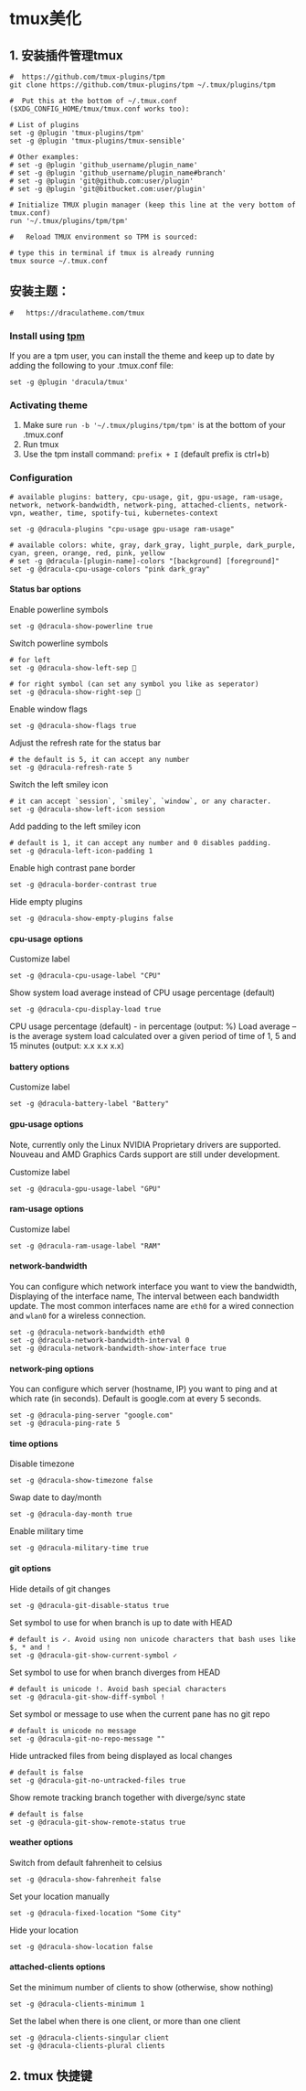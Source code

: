# tmux美化



## 1. 安装插件管理tmux

```shell
#  https://github.com/tmux-plugins/tpm
git clone https://github.com/tmux-plugins/tpm ~/.tmux/plugins/tpm

```

```shell
#  Put this at the bottom of ~/.tmux.conf ($XDG_CONFIG_HOME/tmux/tmux.conf works too):

# List of plugins
set -g @plugin 'tmux-plugins/tpm'
set -g @plugin 'tmux-plugins/tmux-sensible'

# Other examples:
# set -g @plugin 'github_username/plugin_name'
# set -g @plugin 'github_username/plugin_name#branch'
# set -g @plugin 'git@github.com:user/plugin'
# set -g @plugin 'git@bitbucket.com:user/plugin'

# Initialize TMUX plugin manager (keep this line at the very bottom of tmux.conf)
run '~/.tmux/plugins/tpm/tpm'
```

```shell
#   Reload TMUX environment so TPM is sourced:

# type this in terminal if tmux is already running
tmux source ~/.tmux.conf
```



## 安装主题：

```shell
#   https://draculatheme.com/tmux
```

### Install using [tpm](https://github.com/tmux-plugins/tpm)

If you are a tpm user, you can install the theme and keep up to date by adding the following to your .tmux.conf file:

```shell
set -g @plugin 'dracula/tmux'
```

### Activating theme

1. Make sure  `run -b '~/.tmux/plugins/tpm/tpm'` is at the bottom of your .tmux.conf
2. Run tmux
3. Use the tpm install command: `prefix + I` (default prefix is ctrl+b)



### Configuration

```shell
# available plugins: battery, cpu-usage, git, gpu-usage, ram-usage, network, network-bandwidth, network-ping, attached-clients, network-vpn, weather, time, spotify-tui, kubernetes-context

set -g @dracula-plugins "cpu-usage gpu-usage ram-usage"

# available colors: white, gray, dark_gray, light_purple, dark_purple, cyan, green, orange, red, pink, yellow
# set -g @dracula-[plugin-name]-colors "[background] [foreground]"
set -g @dracula-cpu-usage-colors "pink dark_gray"

```





#### Status bar options

Enable powerline symbols

```
set -g @dracula-show-powerline true
```

Switch powerline symbols

```
# for left
set -g @dracula-show-left-sep 

# for right symbol (can set any symbol you like as seperator)
set -g @dracula-show-right-sep 
```

Enable window flags

```
set -g @dracula-show-flags true
```

Adjust the refresh rate for the status bar

```
# the default is 5, it can accept any number
set -g @dracula-refresh-rate 5
```

Switch the left smiley icon

```
# it can accept `session`, `smiley`, `window`, or any character.
set -g @dracula-show-left-icon session
```

Add padding to the left smiley icon

```
# default is 1, it can accept any number and 0 disables padding.
set -g @dracula-left-icon-padding 1
```

Enable high contrast pane border

```
set -g @dracula-border-contrast true
```

Hide empty plugins

```
set -g @dracula-show-empty-plugins false
```

#### cpu-usage options

Customize label

```
set -g @dracula-cpu-usage-label "CPU"
```

Show system load average instead of CPU usage percentage (default)

```
set -g @dracula-cpu-display-load true
```

CPU usage percentage (default) - in percentage (output: %) Load average – is the average system load calculated over a given period of time of 1, 5 and 15 minutes (output: x.x x.x x.x)

#### battery options

Customize label

```
set -g @dracula-battery-label "Battery"
```

#### gpu-usage options

Note, currently only the Linux NVIDIA Proprietary drivers are  supported. Nouveau and AMD Graphics Cards support are still under  development.

Customize label

```
set -g @dracula-gpu-usage-label "GPU"
```

#### ram-usage options

Customize label

```
set -g @dracula-ram-usage-label "RAM"
```

#### network-bandwidth

You can configure which network interface you want to view the bandwidth, Displaying of the interface name, The interval between each bandwidth update. The most common interfaces name are `eth0` for a wired connection and `wlan0` for a wireless connection.

```
set -g @dracula-network-bandwidth eth0
set -g @dracula-network-bandwidth-interval 0
set -g @dracula-network-bandwidth-show-interface true
```

#### network-ping options

You can configure which server (hostname, IP) you want to ping and at which rate (in seconds). Default is google.com at every 5 seconds.

```
set -g @dracula-ping-server "google.com"
set -g @dracula-ping-rate 5
```

#### time options

Disable timezone

```
set -g @dracula-show-timezone false
```

Swap date to day/month

```
set -g @dracula-day-month true
```

Enable military time

```
set -g @dracula-military-time true
```

#### git options

Hide details of git changes

```
set -g @dracula-git-disable-status true
```

Set symbol to use for when branch is up to date with HEAD

```
# default is ✓. Avoid using non unicode characters that bash uses like $, * and !
set -g @dracula-git-show-current-symbol ✓
```

Set symbol to use for when branch diverges from HEAD

```
# default is unicode !. Avoid bash special characters
set -g @dracula-git-show-diff-symbol !
```

Set symbol or message to use when the current pane has no git repo

```
# default is unicode no message
set -g @dracula-git-no-repo-message ""
```

Hide untracked files from being displayed as local changes

```
# default is false
set -g @dracula-git-no-untracked-files true
```

Show remote tracking branch together with diverge/sync state

```
# default is false
set -g @dracula-git-show-remote-status true
```

#### weather options

Switch from default fahrenheit to celsius

```
set -g @dracula-show-fahrenheit false
```

Set your location manually

```
set -g @dracula-fixed-location "Some City"
```

Hide your location

```
set -g @dracula-show-location false
```

#### attached-clients options

Set the minimum number of clients to show (otherwise, show nothing)

```
set -g @dracula-clients-minimum 1
```

Set the label when there is one client, or more than one client

```
set -g @dracula-clients-singular client
set -g @dracula-clients-plural clients
```



## 2. tmux 快捷键

